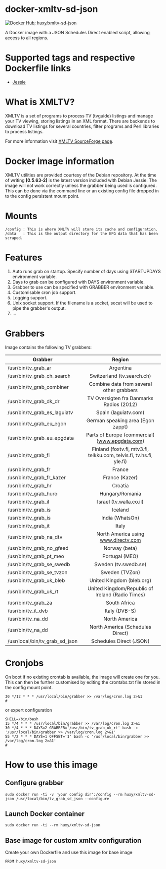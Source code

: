 docker-xmltv-sd-json
======
 [![Docker Hub; huxy/xmltv-sd-json](https://img.shields.io/badge/dockerhub-xmltv--sd--json-blue.svg)](https://registry.hub.docker.com/h/huxy/xmltv-sd-json)

A Docker image with a JSON Schedules Direct enabled script, allowing access to all regions.

# Supported tags and respective Dockerfile links

* [Jessie](https://github.com/HuxyUK/docker-xmltv-sd-json/blob/master/Dockerfile)

# What is XMLTV?

XMLTV is a set of programs to process TV (tvguide) listings and manage your TV viewing, storing listings in an XML format. There are backends to download TV listings for several countries, filter programs and Perl libraries to process listings.

For more information visit [XMLTV SourceForge page](http://sourceforge.net/projects/xmltv/).

# Docker image information

XMLTV utilities are provided courtesy of the Debian repository. At the time of writing **[0.5.63-2]** is the latest version included with Debian Jessie. The image will not work correctly unless the grabber being used is configured. This can be done via the command line or an existing config file dropped in to the config persistent mount point. 

# Mounts
    /config : This is where XMLTV will store its cache and configuration.
    /data   : This is the output directory for the EPG data that has been scraped.
    
# Features

1. Auto runs grab on startup. Specify number of days using STARTUPDAYS environment variable.
2. Days to grab can be configured with DAYS environment variable.
3. Grabber to use can be specified with GRABBER environment variable. 
4. Customisable cron job support.
5. Logging support.
6. Unix socket support. If the filename is a socket, socat will be used to pipe the grabber's output.
7. ...

# Grabbers

Image contains the following TV grabbers:

| Grabber       				        | Region        													                              |
| ----------------------------- |:---------------------------------------------------------------------:|
| /usr/bin/tv_grab_ar      		  | Argentina 															                              |
| /usr/bin/tv_grab_ch_search	  | Switzerland (tv.search.ch)      										                  |
| /usr/bin/tv_grab_combiner 	  | Combine data from several other grabbers     						            	|
| /usr/bin/tv_grab_dk_dr		    | TV Oversigten fra Danmarks Radios (2012)							              	|
| /usr/bin/tv_grab_es_laguiatv	| Spain (laguiatv.com)											                          	|
| /usr/bin/tv_grab_eu_egon		  | German speaking area (Egon zappt)										                  |
| /usr/bin/tv_grab_eu_epgdata	  | Parts of Europe (commercial) (www.epgdata.com)					            	|
| /usr/bin/tv_grab_fi			      | Finland (foxtv.fi, mtv3.fi, telkku.com, telvis.fi, tv.hs.fi, yle.fi)	|
| /usr/bin/tv_grab_fr			      | France															                                	|
| /usr/bin/tv_grab_fr_kazer		  | France (Kazer)														                            |
| /usr/bin/tv_grab_hr		      	| Croatia															                                  |
| /usr/bin/tv_grab_huro			    | Hungary/Romania													                            	|
| /usr/bin/tv_grab_il			      | Israel (tv.walla.co.il)												                        |
| /usr/bin/tv_grab_is			      | Iceland																                                |
| /usr/bin/tv_grab_is			      | India (WhatsOn)														                            |
| /usr/bin/tv_grab_it			      | Italy																	                                |
| /usr/bin/tv_grab_na_dtv		    | North America using www.directv.com									                  |
| /usr/bin/tv_grab_no_gfeed		  | Norway (beta)														  	                          |
| /usr/bin/tv_grab_pt_meo		    | Portugal (MEO)														                            |
| /usr/bin/tv_grab_se_swedb		  | Sweden (tv.swedb.se)													                        |
| /usr/bin/tv_grab_se_tvzon		  | Sweden (TVZon)														                            |
| /usr/bin/tv_grab_uk_bleb		  | United Kingdom (bleb.org)												                      |
| /usr/bin/tv_grab_uk_rt		    | United Kingdom/Republic of Ireland (Radio Times)						          |
| /usr/bin/tv_grab_za			      | South Africa															                            |
| /usr/bin/tv_it_dvb			      | Italy (DVB-S)															                            |
| /usr/bin/tv_na_dd				      | North America 														                            |
| /usr/bin/tv_na_dd				      | North America (Schedules Direct)										                  |
| /usr/local/bin/tv_grab_sd_json| Schedules Direct (JSON)												                        |

# Cronjobs

On boot if no existing crontab is available, the image will create one for you. This can then be further customised by editing the crontabs.txt file stored in the config mount point. 

```shell
30 */12 * * * /usr/local/bin/grabber >> /var/log/cron.log 2>&1
#
```

or expert configuration

```shell
SHELL=/bin/bash
15 */4 * * * /usr/local/bin/grabber >> /var/log/cron.log 2>&1
30 */4 * * * DAYS=2 GRABBER='/usr/bin/tv_grab_uk_rt' bash -c '/usr/local/bin/grabber >> /var/log/cron.log 2>&1'
55 */2 * * * DAYS=1 OFFSET='1' bash -c '/usr/local/bin/grabber >> /var/log/cron.log 2>&1'
#
```

# How to use this image

## Configure grabber

```shell
sudo docker run -ti -v 'your config dir':/config --rm huxy/xmltv-sd-json /usr/local/bin/tv_grab_sd_json --configure
```

## Launch Docker container

```shell
sudo docker run -ti --rm huxy/xmltv-sd-json 
```

## Base image for custom xmltv configuration

Create your own Dockerfile and use this image for base image

```shell
FROM huxy/xmltv-sd-json
```
